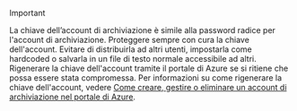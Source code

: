 > [!IMPORTANT]
> La chiave dell’account di archiviazione è simile alla password radice per l'account di archiviazione. Proteggere sempre con cura la chiave dell'account. Evitare di distribuirla ad altri utenti, impostarla come hardcoded o salvarla in un file di testo normale accessibile ad altri. Rigenerare la chiave dell'account tramite il portale di Azure se si ritiene che possa essere stata compromessa. Per informazioni su come rigenerare la chiave dell'account, vedere [Come creare, gestire o eliminare un account di archiviazione nel portale di Azure](../articles/storage/common/storage-create-storage-account.md#manage-your-storage-account).
> 
> 
